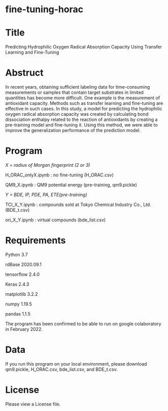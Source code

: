 # fine-tuning-horac

# Title
Predicting Hydrophilic Oxygen Radical Absorption Capacity Using Transfer Learning and Fine-Tuning

# Abstruct
In recent years, obtaining sufficient labeling data for time-consuming measurements or samples that contain target substrates in limited quantities has become more difficult. One example is the measurement of antioxidant capacity. Methods such as transfer learning and fine-tuning are effective in such cases. In this study, a model for predicting the hydrophilic oxygen radical absorption capacity was created by calculating bond dissociation enthalpy related to the reaction of antioxidants by creating a pre-training model and fine-tuning it. Using this method, we were able to improve the generalization performance of the prediction model.

# Program
*X = radius of Morgan fingerprint (2 or 3)*

H_ORAC_onlyX.ipynb : no fine-tuning (H_ORAC.csv)

QM9_X.ipynb : QM9 potential energy (pre-training, qm9.pickle)  

*Y = BDE, IP, PDE, PA, ETE(pre-training)*

TCI_X_Y.ipynb : compounds sold at Tokyo Chemical Industry Co., Ltd. (BDE_t.csv)

ori_X_Y.ipynb : virtual compounds (bde_list.csv)


# Requirements
Python 3.7

rdBase 2020.09.1

tensorflow 2.4.0

Keras 2.4.3

matplotlib 3.2.2

numpy	1.19.5

pandas 1.1.5

The program has been confirmed to be able to run on google colaboratory in February 2022.

# Data
If you run this program on your local environment, please download qm9.pickle, H_ORAC.csv, bde_list.csv, and BDE_t.csv.

# License
Please view a License file.
